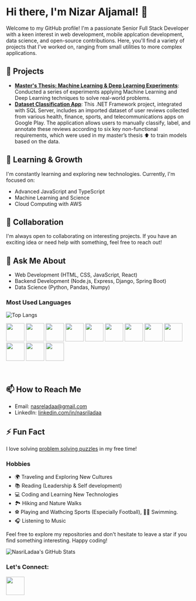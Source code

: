 # Hi there, I'm Nizar Aljamal! 👋

Welcome to my GitHub profile! I'm a passionate Senior Full Stack Developer with a keen interest in web development, mobile applcation development, data science, and open-source contributions. Here, you'll find a variety of projects that I've worked on, ranging from small utilities to more complex applications.

## 🔭 Projects
-  **[Master's Thesis: Machine Learning & Deep Learning Experiments](https://github.com/NasriLadaa/Thesis_Experiments_2023_SWEN_Nasri)**: Conducted a series of experiments applying Machine Learning and Deep Learning techniques to solve real-world problems.
-  **[Dataset Classification App](https://github.com/NasriLadaa/Nasri_Sameer_Thesis_SWEN860)**: This .NET Framework project, integrated with SQL Server, includes an imported dataset of user reviews collected from various health, finance, sports, and telecommunications apps on Google Play. The application allows users to manually classify, label, and annotate these reviews according to six key non-functional requirements, which were used in my master’s thesis ⬆️ to train models based on the data.


## 🌱 Learning & Growth
I'm constantly learning and exploring new technologies. Currently, I'm focused on:
- Advanced JavaScript and TypeScript
- Machine Learning and Science
- Cloud Computing with AWS

## 👯 Collaboration
I'm always open to collaborating on interesting projects. If you have an exciting idea or need help with something, feel free to reach out!

## 💬 Ask Me About
- Web Development (HTML, CSS, JavaScript, React)
- Backend Development (Node.js, Express, Django, Spring Boot)
- Data Science (Python, Pandas, Numpy)

### Most Used Languages

![Top Langs](https://github-readme-stats.vercel.app/api/top-langs/?username=NasriLadaa&hide=html,css&count_private=true&layout=compact)

<p>
  <img src="https://cdn.jsdelivr.net/gh/devicons/devicon@latest/icons/html5/html5-original-wordmark.svg" width=50px />
  <img src="https://cdn.jsdelivr.net/gh/devicons/devicon@latest/icons/css3/css3-original-wordmark.svg" width=50px />
  <img src="https://cdn.jsdelivr.net/gh/devicons/devicon@latest/icons/javascript/javascript-plain.svg" width=50px />
  <img src="https://cdn.jsdelivr.net/gh/devicons/devicon@latest/icons/react/react-original-wordmark.svg" width="50px" />
  <img src="https://cdn.jsdelivr.net/gh/devicons/devicon@latest/icons/express/express-original-wordmark.svg" width="50px" />
  <img src="https://cdn.jsdelivr.net/gh/devicons/devicon@latest/icons/nodejs/nodejs-original-wordmark.svg" width="50px" />
  <img src="https://cdn.jsdelivr.net/gh/devicons/devicon@latest/icons/python/python-original-wordmark.svg" width=50px /> 
  <img src="https://cdn.jsdelivr.net/gh/devicons/devicon@latest/icons/java/java-original-wordmark.svg" width=50px />
  <img src="https://cdn.jsdelivr.net/gh/devicons/devicon@latest/icons/csharp/csharp-original.svg" width="50px" />
  <img src="https://cdn.jsdelivr.net/gh/devicons/devicon@latest/icons/azuresqldatabase/azuresqldatabase-original.svg" width=50px />
  <img src="https://cdn.jsdelivr.net/npm/simple-icons@v6/icons/microsoftsqlserver.svg" width="50px" />
  <img src="https://cdn.jsdelivr.net/gh/devicons/devicon@latest/icons/mongodb/mongodb-original-wordmark.svg" width="50px" />
</p>
<br>


## 📫 How to Reach Me
- Email: [nasreladaa@gmail.com](mailto:nasreladaa@gmail.com)
- LinkedIn: [linkedin.com/in/nasriladaa](https://linkedin.com/in/nasriladaa)

## ⚡ Fun Fact
I love solving <a href="https://github.com/NasriLadaa/LeetCode-Solutions" >problem solving puzzles</a> in my free time!

### Hobbies

- 🌍 Traveling and Exploring New Cultures
- 📚 Reading (Leadership & Self development)
- 💻 Coding and Learning New Technologies
- 🏞️ Hiking and Nature Walks
- ⚽ Playing and Wathcing Sports (Especially Football), 🏊‍♂️ Swimming.
- 🎧 Listening to Music



Feel free to explore my repositories and don't hesitate to leave a star if you find something interesting. Happy coding!

![NasriLadaa's GitHub Stats](https://github-readme-stats.vercel.app/api?username=NasriLadaa&show_icons=true&theme=radical)




<h3> Let's Connect:</h3>
<a href="https://www.linkedin.com/in/nasriladaa/"><img src="https://cdn.jsdelivr.net/gh/devicons/devicon@latest/icons/linkedin/linkedin-original.svg" width=50px /></a>
<!--
<a href="https://leetcode.com/u/Nasriladaa/" target="_blank">
  <img src="https://img.shields.io/badge/LeetCode-Visit-orange?style=social&logo=leetcode" alt="LeetCode Profile" />
</a>
<a href="https://www.hackerrank.com/profile/nasriladaa" target="_blank">
  <img src="https://img.shields.io/badge/HackerRank-Visit-brightgreen?style=social&logo=hackerrank" alt="HackerRank Profile" />
</a>
-->
